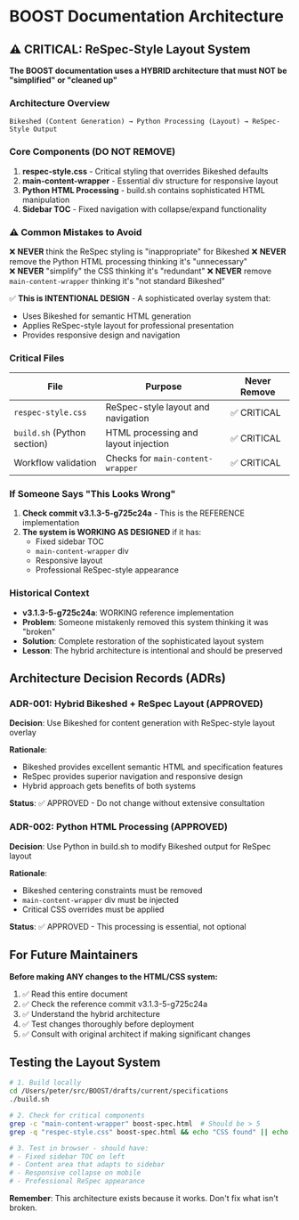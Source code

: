 # BOOST Documentation Architecture

## ⚠️ CRITICAL: ReSpec-Style Layout System

**The BOOST documentation uses a HYBRID architecture that must NOT be "simplified" or "cleaned up"**

### Architecture Overview

```
Bikeshed (Content Generation) → Python Processing (Layout) → ReSpec-Style Output
```

### Core Components (DO NOT REMOVE)

1. **respec-style.css** - Critical styling that overrides Bikeshed defaults
2. **main-content-wrapper** - Essential div structure for responsive layout  
3. **Python HTML Processing** - build.sh contains sophisticated HTML manipulation
4. **Sidebar TOC** - Fixed navigation with collapse/expand functionality

### ⚠️ Common Mistakes to Avoid

❌ **NEVER** think the ReSpec styling is "inappropriate" for Bikeshed
❌ **NEVER** remove the Python HTML processing thinking it's "unnecessary"  
❌ **NEVER** "simplify" the CSS thinking it's "redundant"
❌ **NEVER** remove `main-content-wrapper` thinking it's "not standard Bikeshed"

✅ **This is INTENTIONAL DESIGN** - A sophisticated overlay system that:
- Uses Bikeshed for semantic HTML generation
- Applies ReSpec-style layout for professional presentation
- Provides responsive design and navigation

### Critical Files

| File | Purpose | Never Remove |
|------|---------|--------------|
| `respec-style.css` | ReSpec-style layout and navigation | ✅ CRITICAL |
| `build.sh` (Python section) | HTML processing and layout injection | ✅ CRITICAL |
| Workflow validation | Checks for `main-content-wrapper` | ✅ CRITICAL |

### If Someone Says "This Looks Wrong"

1. **Check commit v3.1.3-5-g725c24a** - This is the REFERENCE implementation
2. **The system is WORKING AS DESIGNED** if it has:
   - Fixed sidebar TOC
   - `main-content-wrapper` div
   - Responsive layout
   - Professional ReSpec-style appearance

### Historical Context

- **v3.1.3-5-g725c24a**: WORKING reference implementation
- **Problem**: Someone mistakenly removed this system thinking it was "broken"
- **Solution**: Complete restoration of the sophisticated layout system
- **Lesson**: The hybrid architecture is intentional and should be preserved

## Architecture Decision Records (ADRs)

### ADR-001: Hybrid Bikeshed + ReSpec Layout (APPROVED)

**Decision**: Use Bikeshed for content generation with ReSpec-style layout overlay

**Rationale**: 
- Bikeshed provides excellent semantic HTML and specification features
- ReSpec provides superior navigation and responsive design
- Hybrid approach gets benefits of both systems

**Status**: ✅ APPROVED - Do not change without extensive consultation

### ADR-002: Python HTML Processing (APPROVED)

**Decision**: Use Python in build.sh to modify Bikeshed output for ReSpec layout

**Rationale**:
- Bikeshed centering constraints must be removed
- `main-content-wrapper` div must be injected
- Critical CSS overrides must be applied

**Status**: ✅ APPROVED - This processing is essential, not optional

## For Future Maintainers

**Before making ANY changes to the HTML/CSS system:**

1. ✅ Read this entire document
2. ✅ Check the reference commit v3.1.3-5-g725c24a  
3. ✅ Understand the hybrid architecture
4. ✅ Test changes thoroughly before deployment
5. ✅ Consult with original architect if making significant changes

## Testing the Layout System

```bash
# 1. Build locally
cd /Users/peter/src/BOOST/drafts/current/specifications
./build.sh

# 2. Check for critical components
grep -c "main-content-wrapper" boost-spec.html  # Should be > 5
grep -q "respec-style.css" boost-spec.html && echo "CSS found" || echo "❌ CSS MISSING"

# 3. Test in browser - should have:
# - Fixed sidebar TOC on left
# - Content area that adapts to sidebar
# - Responsive collapse on mobile
# - Professional ReSpec appearance
```

**Remember**: This architecture exists because it works. Don't fix what isn't broken.